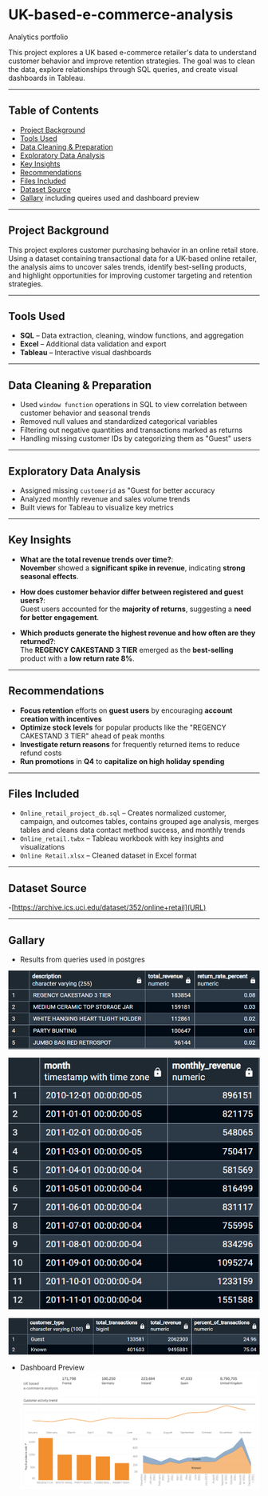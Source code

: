 # UK-based-e-commerce-analysis
Analytics portfolio



This project explores a UK based e-commerce retailer's data to understand customer behavior and improve retention strategies. 
The goal was to clean the data, explore relationships through SQL queries, and create visual dashboards in Tableau.

---

##  Table of Contents
- [Project Background](#project-background)
- [Tools Used](#tools-used)
- [Data Cleaning & Preparation](#data-cleaning--preparation)
- [Exploratory Data Analysis](#exploratory-data-analysis)
- [Key Insights](#key-insights)
- [Recommendations](#recommendations)
- [Files Included](#files-included)
- [Dataset Source](#dataset-source)
- [Gallary](#gallary)  including queires used and dashboard preview

---

##  Project Background

This project explores customer purchasing behavior in an online retail store. 
Using a dataset containing transactional data for a UK-based online retailer, 
the analysis aims to uncover sales trends, identify best-selling products,
and highlight opportunities for improving customer targeting and retention strategies.

---

##  Tools Used

- **SQL** – Data extraction, cleaning, window functions, and aggregation
- **Excel** – Additional data validation and export
- **Tableau** – Interactive visual dashboards

---

##  Data Cleaning & Preparation

- Used `window function` operations in SQL to view correlation between
  customer behavior and seasonal trends
- Removed null values and standardized categorical variables
- Filtering out negative quantities and transactions marked as returns
- Handling missing customer IDs by categorizing them as "Guest" users

---

##  Exploratory Data Analysis

- Assigned missing `customerid` as "Guest for better accuracy
- Analyzed monthly revenue and sales volume trends
- Built views for Tableau to visualize key metrics

---

##  Key Insights

- **What are the total revenue trends over time?**:  
  **November** showed a **significant spike in revenue**, indicating **strong seasonal effects**.

- **How does customer behavior differ between registered and guest users?**:  
  Guest users accounted for the **majority of returns**, suggesting a **need for better engagement**.

- **Which products generate the highest revenue and how often are they returned?**:  
  The **REGENCY CAKESTAND 3 TIER** emerged as the **best-selling** product with a **low return rate 8%**.

---

##  Recommendations

- **Focus retention** efforts on **guest users** by encouraging **account creation with incentives**
- **Optimize stock levels** for popular products like the "REGENCY CAKESTAND 3 TIER" ahead of peak months
- **Investigate return reasons** for frequently returned items to reduce refund costs
- **Run promotions** in **Q4** to **capitalize on high holiday spending**

---

##  Files Included

- `Online_retail_project_db.sql` – Creates normalized customer, campaign, and outcomes tables, contains grouped age analysis, merges tables and cleans data contact method success, and monthly trends
- `Online_retail.twbx` – Tableau workbook with key insights and visualizations
- `Online Retail.xlsx` – Cleaned dataset in Excel format

---
## Dataset Source

-[https://archive.ics.uci.edu/dataset/352/online+retail](URL)

---

## Gallary

- Results from queries used in postgres

![Question_1](top5prod.png)  

![Question_2](monthly.png)  

![Question_3](custtype.png)  

- Dashboard Preview
![Dashboard Screenshot](onlineretail.png)
